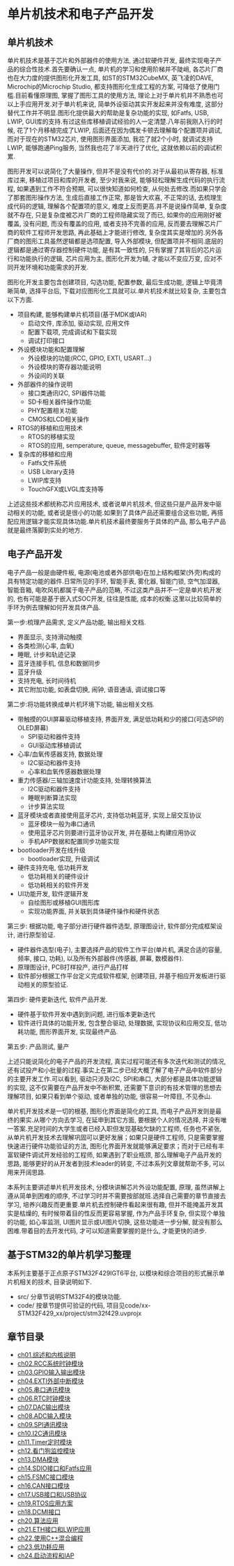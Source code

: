 # 单片机技术和电子产品开发

## 单片机技术

单片机技术是基于芯片和外部器件的使用方法, 通过软硬件开发, 最终实现电子产品的综合性技术.首先要确认一点, 单片机的学习和使用阶梯并不陡峭, 各芯片厂商也在大力度的提供图形化开发工具, 如ST的STM32CubeMX, 英飞凌的DAVE, Microchip的Microchip Studio, 都支持图形化生成工程的方案, 可降低了使用门槛.目前看懂原理图, 掌握了图形工具的使用方法, 理论上对于单片机并不熟悉也可以上手应用开发.对于单片机来说, 简单外设驱动其实开发起来并没有难度, 这部分替代工作并不明显.图形化提供最大的帮助是复杂功能的实现, 如Fatfs, USB, LWIP, GUI库的支持.有过这些库移植调试经验的人一定清楚.八年前我刚入行的时候, 花了1个月移植完成了LWIP, 后面还在因为偶发卡顿去理解每个配置项并调试, 而对于现在的STM32芯片, 使用图形界面添加, 我花了就2个小时, 就调试支持LWIP, 能够跑通Ping服务, 当然我也花了半天进行了优化, 这就依赖以前的调试积累.

图形开发可以说简化了大量操作, 但并不是没有代价的.对于从最初从寄存器, 标准库过来, 移植过项目和库的开发者, 至少对我来说, 能够轻松理解生成代码的执行流程, 如果遇到工作不符合预期, 可以很快知道如何检查, 从何处去修改.而如果只学会了那套图形操作方法, 生成后直接工作正常, 那是皆大欢喜, 不正常的话, 去梳理生成代码的逻辑, 理解各个配置项的意义, 难度上反而更高.并不是说操作简单, 复杂度就不存在, 只是复杂度被芯片厂商的工程师隐藏实现了而已, 如果你的应用刚好被覆盖, 没有问题, 而没有覆盖的应用, 或者支持不完善的应用, 反而要去理解芯片厂商的软件工程师开发思路, 再此基础上才能进行修改, 复杂度其实是增加的.另外各厂商的图形工具虽然逻辑都是选项配置, 导入外部模块, 但配置项并不相同.底层的逻辑都是通过寄存器控制硬件功能, 是有其一致性的, 只有掌握了其背后的芯片运行和功能执行的逻辑, 芯片应用为主, 图形化开发为辅, 才能以不变应万变, 应对不同开发环境和功能需求的开发.

图形化开发主要包含创建项目, 勾选功能, 配置参数, 最后生成功能, 逻辑上毕竟清晰简单, 选择平台后, 下载对应图形化工具就可以.单片机技术就比较复杂, 主要包含以下方面.

- 项目构建, 能够构建单片机项目(基于MDK或IAR)
  - 启动文件, 库添加, 驱动实现, 应用文件
  - 配置下载项, 完成调试和下载实现
  - 调试打印接口
- 外设模块功能和配置理解
  - 外设模块的功能(RCC, GPIO, EXTI, USART...)
  - 外设模块的寄存器功能说明
  - 外设间的关联
- 外部器件的操作说明
  - 接口类通讯I2C, SPI器件功能
  - SD卡相关器件操作功能
  - PHY配置相关功能
  - CMOS和LCD相关操作
- RTOS的移植和应用技术
  - RTOS的移植实现
  - RTOS的应用, semperature, queue, messagebuffer, 软件定时器等
- 复杂库的移植和应用
  - Fatfs文件系统
  - USB Library支持
  - LWIP库支持
  - TouchGFX或LVGL库支持等

上述这些技术都统称芯片应用技术, 或者说单片机技术, 但这些只是产品开发中驱动相关的功能, 或者说是很小的功能.如果到了具体产品还需要组合这些功能, 再搭配应用逻辑才能实现具体功能.单片机技术最终要服务于具体的产品, 那么电子产品就是最终落脚到实处的地方.

## 电子产品开发

电子产品一般是由硬件板, 电源(电池或者外部供电)在加上结构框架(外壳)构成的具有特定功能的器件.日常所见的手环, 智能手表, 雾化器, 智能门锁, 空气加湿器, 智能音箱, 电吹风机都属于电子产品的范畴, 不过这类产品并不一定是单片机开发的, 也有可能是基于嵌入式SOC开发, 往往是性能, 成本的权衡.这里以比较简单的手环为例去理解如何开发具体产品.

第一步:梳理产品需求, 定义产品功能, 输出相关文档.

- 界面显示, 支持滑动触摸
- 各类检测(心率, 血氧)
- 睡眠, 计步和轨迹记录
- 蓝牙连接手机, 信息和数据同步
- 蓝牙升级
- 支持充电, 长时间待机
- 其它附加功能, 如表盘切换, 闹钟, 语音通话, 调试接口等

第二步:将功能转换成单片机环境下功能, 输出相关文档.

- 带触摸的GUI屏幕驱动移植支持, 界面开发, 满足低功耗和少的接口(可选SPI的OLED屏幕)
  - SPI驱动和器件支持
  - GUI驱动库移植调试
- 心率/血氧传感器支持, 数据处理
  - I2C驱动和器件支持
  - 心率和血氧传感器数据处理
- 重力传感器/三轴加速度计功能支持, 处理转换算法
  - I2C驱动和器件支持
  - 睡眠判断算法实现
  - 计步算法实现
- 蓝牙模块或者直接使用蓝牙芯片, 支持低功耗蓝牙, 实现上层交互协议
  - 蓝牙模块一般为串口通讯
  - 使用蓝牙芯片则要进行蓝牙协议开发, 并在基础上构建应用协议
  - 手机APP数据和配置同步功能实现
- bootloader开发在线升级
  - bootloader实现,  升级调试
- 硬件支持充电, 低功耗开发
  - 低功耗相关的硬件设计
  - 低功耗相关的软件开发
- UI功能开发, 软件逻辑开发
  - 自绘图形或移植GUI图形库
  - 实现功能界面, 并关联到具体硬件操作和硬件状态

第三步: 根据功能, 电子部分进行硬件器件选型, 原理图设计, 软件部分完成框架设计, 进行原型验证.

- 硬件器件选型(电子), 主要选择产品的软件工作平台(单片机, 满足合适的容量, 频率, 接口, 功耗), 以及所有外部器件(传感器, 屏幕, 数模器件).
- 原理图设计, PCB打样投产, 进行产品打样
- 软件部分根据工作平台定义完成软件框架, 创建项目, 并基于相应开发板进行驱动相关的原型验证.

第四步: 硬件更新迭代, 软件产品开发.

- 硬件基于软件开发中遇到到问题, 进行版本更新迭代
- 软件进行具体的功能开发, 包含整合驱动, 处理数据, 实现协议和应用交互, 低功耗功能, 图形界面开发, 实现最终产品.

第五步: 产品测试, 量产

上述只能说简化的电子产品的开发流程, 真实过程可能还有多次迭代和测试的情况, 还有试投产和小批量的过程.事实上在第二步已经大概了解了电子产品中软件部分的主要开发工作.可以看到, 驱动只涉及I2C, SPI和串口, 大部分都是具体功能逻辑的实现, 这不仅需要在产品开发中不断积累, 还需要下意识的有技术管理的思想去理解项目, 如果只看到单个驱动, 或者单独的功能, 很容易一叶障目, 不见泰山.

单片机开发技术是一切的根基, 图形化界面是简化的工具, 而电子产品开发则是最终的果实.从哪个方向去学习, 在延申到其它方面, 要根据个人的情况选择, 并没有唯一答案.充足时间的大学生或者已经入职但发现基础欠缺的工程师, 任务也不紧张, 从单片机开发技术去理解巩固可以更好发展；如果只是硬件工程师, 只是需要掌握快速进行硬件功能验证的方法, 图形化界面开发就能够满足要求；而对于已经有丰富软硬件调试开发经验的工程师, 如果遇到了职业瓶颈, 那么理解电子产品开发的思路, 能够更好的从开发者到技术leader的转变, 不过本系列文章就帮助不多, 可以用来开阔思路.

本系列主要讲述单片机开发技术, 分模块讲解芯片外设功能配置, 原理, 虽然讲解上遵从简单到困难的顺序, 不过学习时并不需要按部就班.选择自己需要的章节直接去学习, 培养兴趣反而更重要.单片机去控制硬件看起来很有趣, 但并不能掩盖开发其实是枯燥的, 有时候带着目的性反而更容易掌握, 作为产品手环复杂, 但实现个单独的功能, 如心率监测, UI图片显示或UI图片切换, 这些功能进一步分解, 就没有那么困难.带着目的去开发代码, 才可以知道需要掌握的是什么, 才能更快的进步.

## 基于STM32的单片机学习整理

本系列主要基于正点原子STM32F429IGT6平台, 以模块和综合项目的形式展示单片机相关的技术, 目录说明如下.

- src/ 分章节说明STM32F4的模块功能.
- code/ 按章节提供可验证的代码, 项目见code/xx-STM32F429_xx/project/stm32f429.uvprojx

## 章节目录

- [ch01.综述和内核说明](./src/ch01.overview_and_kernel.md)
- [ch02.RCC系统时钟模块](./src/ch02.rcc_system_clock.md)
- [ch03.GPIO输入输出模块](./src/ch03.gpio_input_output.md)
- [ch04.EXTI外部中断模块](./src/ch04.exti_interrupt.md)
- [ch05.串口通讯模块](./src/ch05.usart_com.md)
- [ch06.RTC时钟模块](./src/ch06.rtc_clock.md)
- [ch07.DAC输出模块](./src/ch07.dac_output.md)
- [ch08.ADC输入模块](./src/ch08.adc_input.md)
- [ch09.SPI通讯模块](./src/ch09.spi_com.md)
- [ch10.I2C通讯模块](./src/ch10.i2c_com.md)
- [ch11.Timer定时模块](./src/ch11.timer_clock.md)
- [ch12.看门狗监控模块](./src/ch12.watchdog_monitor.md)
- [ch13.DMA模块](./src/ch13.dma.md)
- [ch14.SDIO接口和Fatfs应用](./src/ch14.sdio_interface.md)
- [ch15.FSMC接口模块](./src/ch15.fsmc_interface.md)
- [ch16.CAN接口模块](./src/ch16.can_interface.md)
- [ch17.USB接口和USB协议](./src/ch17.usb_interface_protocol.md)
- [ch19.RTOS应用方案](./src/ch19.rtos_normal.md)
- [ch18.DCMI接口](./src/ch18.dcmi_interface.md)
- [ch20.算法应用](./src/ch20.algorithm.md)
- [ch21.ETH接口和LWIP应用](./src/ch21.eth_lwip.md)
- [ch22.使用C++混合编程](./src/ch22.build_with_c++.md)
- [ch23.低功耗应用](./src/ch23.lower_power_app.md)
- [ch24.启动流程和IAP](./src/ch24.startup_iap.md)